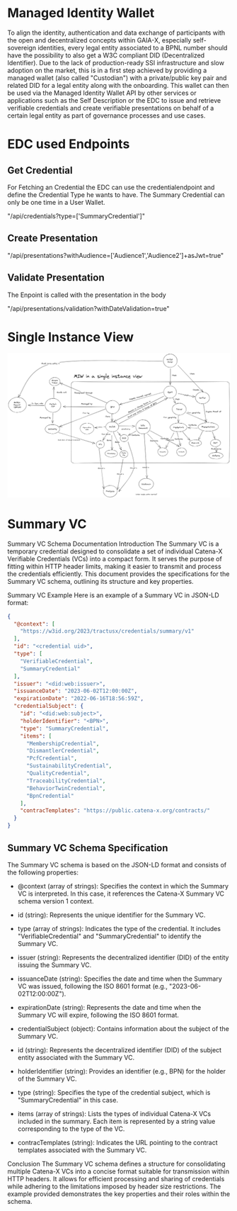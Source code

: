 # Managed Identity Wallet

To align the identity, authentication and data exchange of participants with the open and decentralized concepts within GAIA-X, especially self-sovereign identities, every legal entity associated to a BPNL number should have the possibility to also get a W3C compliant DID (Decentralized Identifier). Due to the lack of production-ready SSI infrastructure and slow adoption on the market, this is in a first step achieved by providing a managed wallet (also called "Custodian") with a private/public key pair and related DID for a legal entity along with the onboarding. This wallet can then be used via the Managed Identity Wallet API by other services or applications such as the Self Description or the EDC to issue and retrieve verifiable credentials and create verifiable presentations on behalf of a certain legal entity as part of governance processes and use cases. 

# EDC used Endpoints

## Get Credential

For Fetching an Credential the EDC can use the credentialendpoint
and define the Credential Type he wants to have. The Summary Credential 
can only be one time in a User Wallet.

"/api/credentials?type=['SummaryCredential']"

## Create Presentation

"/api/presentations?withAudience=['Audience1','Audience2']+asJwt=true"

## Validate Presentation

The Enpoint is called with the presentation in the body

"/api/presentations/validation?withDateValidation=true"

# Single Instance View 

![MIW Single Instance View](images/SingleInstanceDomainView.png)

# Summary VC

Summary VC Schema Documentation
Introduction
The Summary VC is a temporary credential designed to consolidate a set of individual Catena-X Verifiable Credentials (VCs) into a compact form. It serves the purpose of fitting within HTTP header limits, making it easier to transmit and process the credentials efficiently. This document provides the specifications for the Summary VC schema, outlining its structure and key properties.

Summary VC Example
Here is an example of a Summary VC in JSON-LD format:

```json
{
  "@context": [
    "https://w3id.org/2023/tractusx/credentials/summary/v1"
  ],
  "id": "<credential uid>",
  "type": [
    "VerifiableCredential",
    "SummaryCredential"
  ],
  "issuer": "<did:web:issuer>",
  "issuanceDate": "2023-06-02T12:00:00Z",
  "expirationDate": "2022-06-16T18:56:59Z",
  "credentialSubject": {
    "id": "<did:web:subject>",
    "holderIdentifier": "<BPN>",
    "type": "SummaryCredential",
    "items": [
      "MembershipCredential",
      "DismantlerCredential",
      "PcfCredential",
      "SustainabilityCredential",
      "QualityCredential",
      "TraceabilityCredential",
      "BehaviorTwinCredential",
      "BpnCredential"
    ],
    "contracTemplates": "https://public.catena-x.org/contracts/"
  }
}
```

## Summary VC Schema Specification
The Summary VC schema is based on the JSON-LD format and consists of the following properties:

- @context (array of strings): Specifies the context in which the Summary VC is interpreted. In this case, it references the Catena-X Summary VC schema version 1 context.

- id (string): Represents the unique identifier for the Summary VC.

- type (array of strings): Indicates the type of the credential. It includes "VerifiableCredential" and "SummaryCredential" to identify the Summary VC.

- issuer (string): Represents the decentralized identifier (DID) of the entity issuing the Summary VC.

- issuanceDate (string): Specifies the date and time when the Summary VC was issued, following the ISO 8601 format (e.g., "2023-06-02T12:00:00Z").

- expirationDate (string): Represents the date and time when the Summary VC will expire, following the ISO 8601 format.

- credentialSubject (object): Contains information about the subject of the Summary VC.

- id (string): Represents the decentralized identifier (DID) of the subject entity associated with the Summary VC.

- holderIdentifier (string): Provides an identifier (e.g., BPN) for the holder of the Summary VC.

- type (string): Specifies the type of the credential subject, which is "SummaryCredential" in this case.

- items (array of strings): Lists the types of individual Catena-X VCs included in the summary. Each item is represented by a string value corresponding to the type of the VC.

- contracTemplates (string): Indicates the URL pointing to the contract templates associated with the Summary VC.

Conclusion
The Summary VC schema defines a structure for consolidating multiple Catena-X VCs into a concise format suitable for transmission within HTTP headers. It allows for efficient processing and sharing of credentials while adhering to the limitations imposed by header size restrictions. The example provided demonstrates the key properties and their roles within the schema.